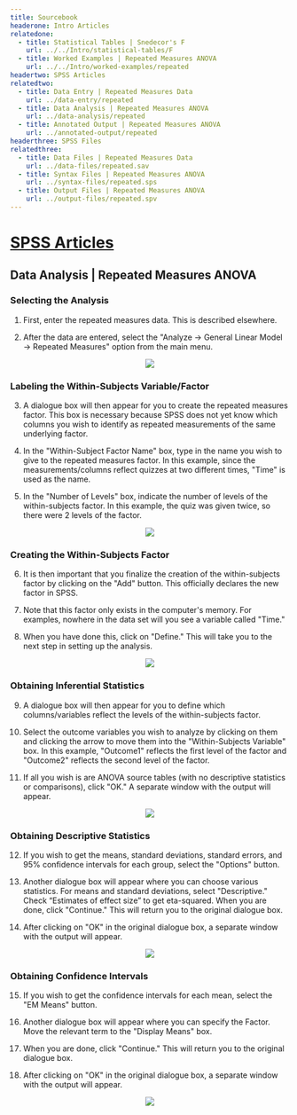 ```yaml
---
title: Sourcebook
headerone: Intro Articles
relatedone:
  - title: Statistical Tables | Snedecor's F
    url: ../../Intro/statistical-tables/F
  - title: Worked Examples | Repeated Measures ANOVA
    url: ../../Intro/worked-examples/repeated
headertwo: SPSS Articles
relatedtwo:
  - title: Data Entry | Repeated Measures Data
    url: ../data-entry/repeated
  - title: Data Analysis | Repeated Measures ANOVA
    url: ../data-analysis/repeated
  - title: Annotated Output | Repeated Measures ANOVA
    url: ../annotated-output/repeated
headerthree: SPSS Files
relatedthree:
  - title: Data Files | Repeated Measures Data
    url: ../data-files/repeated.sav
  - title: Syntax Files | Repeated Measures ANOVA
    url: ../syntax-files/repeated.sps
  - title: Output Files | Repeated Measures ANOVA
    url: ../output-files/repeated.spv
---
```


# [SPSS Articles](../index.md)

## Data Analysis | Repeated Measures ANOVA

### Selecting the Analysis

1. First, enter the repeated measures data. This is described elsewhere. 

2. After the data are entered, select the "Analyze → General Linear Model → Repeated Measures" option from the main menu.

<p align="center"><kbd><img src="repeated1.png"></kbd></p>

### Labeling the Within-Subjects Variable/Factor 

3. A dialogue box will then appear for you to create the repeated measures factor. This box is necessary because SPSS does not yet know which columns you wish to identify as repeated measurements of the same underlying factor. 

4. In the "Within-Subject Factor Name" box, type in the name you wish to give to the repeated measures factor. In this example, since the measurements/columns reflect quizzes at two different times, "Time" is used as the name.

5. In the "Number of Levels" box, indicate the number of levels of the within-subjects factor. In  this example, the quiz was given twice, so there were 2 levels of the factor.

<p align="center"><kbd><img src="repeated2.png"></kbd></p>

### Creating the Within-Subjects Factor

6. It is then important that you finalize the creation of the within-subjects factor by clicking on the "Add" button. This officially declares the new factor in SPSS.

7. Note that this factor only exists in the computer's memory. For examples, nowhere in the data set will you see a variable called "Time." 

8. When you have done this, click on "Define." This will take you to the next step in setting up the analysis.

<p align="center"><kbd><img src="repeated3.png"></kbd></p>

### Obtaining Inferential Statistics

9. A dialogue box will then appear for you to define which columns/variables reflect the levels of the within-subjects factor.

10. Select the outcome variables you wish to analyze by clicking on them and clicking the arrow to move them into the "Within-Subjects Variable" box. In this example, "Outcome1" reflects the first level of the factor and "Outcome2" reflects the second level of the factor.

11. If all you wish is are ANOVA source tables (with no descriptive statistics or comparisons), click "OK." A separate window with the  output will appear.

<p align="center"><kbd><img src="repeated4.png"></kbd></p>

### Obtaining Descriptive Statistics

 12. If you wish to get the means, standard deviations, standard errors, and 95% confidence  intervals for each group, select the "Options" button.

 13. Another dialogue box will appear where you can choose various statistics. For means and standard deviations, select "Descriptive." Check “Estimates of effect size” to get eta-squared. When you are done, click "Continue." This will return you to the original dialogue box.

 14. After clicking on "OK" in the original dialogue box, a separate window with the output will appear.

<p align="center"><kbd><img src="repeated5.png"></kbd></p>

### Obtaining Confidence Intervals

 15. If you wish to get the confidence intervals for each mean, select the "EM Means" button. 

 16. Another dialogue box will appear where you can specify the Factor. Move the relevant term to the "Display Means" box. 

 17. When you are done, click "Continue." This will return you to the original dialogue box.

 18. After clicking on "OK" in the original dialogue box, a separate window with the  output will appear.

<p align="center"><kbd><img src="repeated6.png"></kbd></p>
